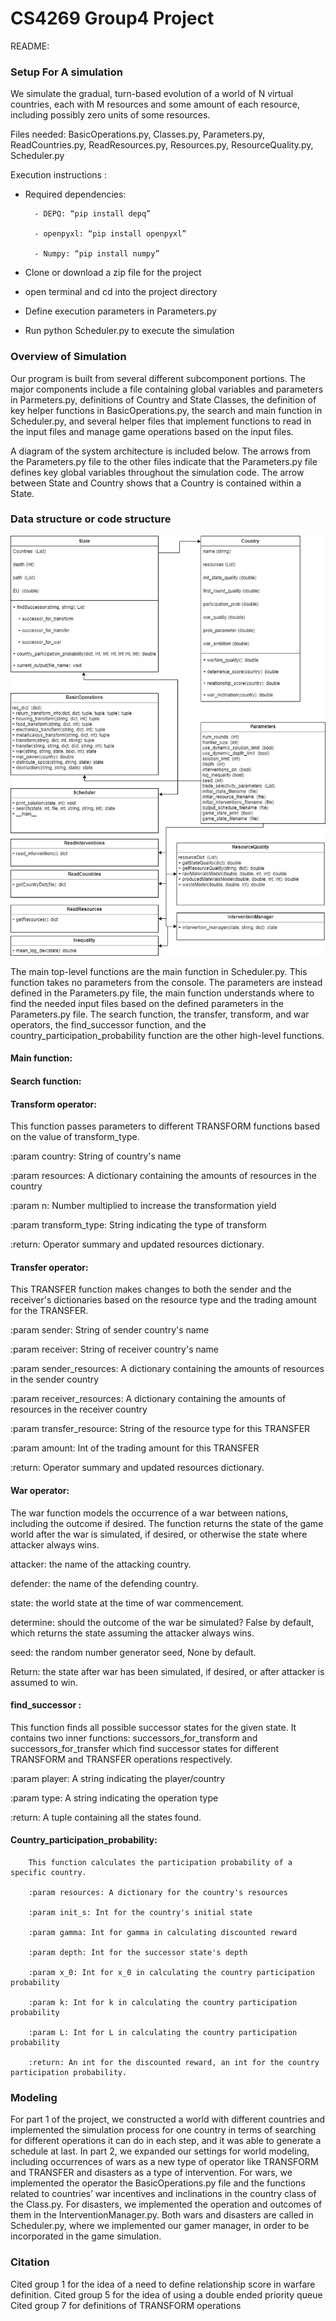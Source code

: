 # CS4269 Group4 Project

README:
### Setup For A simulation
We simulate the gradual, turn-based evolution of a world of N virtual countries, each with M resources and some amount of each resource, including possibly zero units of some resources.

Files needed: 
BasicOperations.py, Classes.py, Parameters.py, ReadCountries.py,  ReadResources.py, Resources.py, ResourceQuality.py, Scheduler.py

Execution instructions :

* Required dependencies:

        - DEPQ: “pip install depq”

        - openpyxl: “pip install openpyxl”

        - Numpy: “pip install numpy”

* Clone or download a zip file for the project
* open terminal and cd into the project directory
* Define execution parameters in Parameters.py
* Run python Scheduler.py to execute the simulation

### Overview of Simulation
Our program is built from several different subcomponent portions. The major components include a file containing global variables and parameters in Parmeters.py, definitions of Country and State Classes, the definition of key helper functions in BasicOperations.py, the search and main function in Scheduler.py, and several helper files that implement functions to read in the input files and manage game operations based on the input files.

A diagram of the system architecture is included below. The arrows from the Parameters.py file to the other files indicate that the Parameters.py file defines key global variables throughout the simulation code. The arrow between State and Country shows that a Country is contained within a State.

### Data structure or code structure

![Diagram here](/diagram.png)

The main top-level functions are the main function in Scheduler.py. This function takes no parameters from the console. The parameters are instead defined in the Parameters.py file, the main function understands where to find the needed input files based on the defined parameters in the Parameters.py file. The search function, the transfer, transform, and war operators, the find_successor function, and the country_participation_probability function are the other high-level functions.

#### Main function:


#### Search function:


#### Transform operator:
This function passes parameters to different TRANSFORM functions based on the value of transform_type.

:param country: String of country's name

:param resources: A dictionary containing the amounts of resources in the country

:param n: Number multiplied to increase the transformation yield

:param transform_type: String indicating the type of transform

:return: Operator summary and updated resources dictionary.

#### Transfer operator:
This TRANSFER function makes changes to both the sender and the receiver's dictionaries based on the resource
type and the trading amount for the TRANSFER.

:param sender: String of sender country's name

:param receiver: String of receiver country's name

:param sender_resources: A dictionary containing the amounts of resources in the sender country

:param receiver_resources: A dictionary containing the amounts of resources in the receiver country

:param transfer_resource: String of the resource type for this TRANSFER

:param amount: Int of the trading amount for this TRANSFER

:return: Operator summary and updated resources dictionary.

#### War operator:
The war function models the occurrence of a war between nations, including the outcome if desired.
The function returns the state of the game world after the war is simulated, if desired, or otherwise
the state where attacker always wins.

attacker: the name of the attacking country.

defender: the name of the defending country.

state: the world state at the time of war commencement.

determine: should the outcome of the war be simulated? False by default, which returns the state assuming the attacker always wins.

seed: the random number generator seed, None by default.

Return: the state after war has been simulated, if desired, or after attacker is assumed to win.

#### find_successor :
This function finds all possible successor states for the given state. It contains two inner functions:
successors_for_transform and successors_for_transfer which find successor states for different TRANSFORM and TRANSFER operations respectively.

:param player: A string indicating the player/country

:param type: A string indicating the operation type

:return: A tuple containing all the states found.

#### Country_participation_probability: 
        This function calculates the participation probability of a specific country.
        
        :param resources: A dictionary for the country's resources
        
        :param init_s: Int for the country's initial state
        
        :param gamma: Int for gamma in calculating discounted reward
        
        :param depth: Int for the successor state's depth
        
        :param x_0: Int for x_0 in calculating the country participation probability
        
        :param k: Int for k in calculating the country participation probability
        
        :param L: Int for L in calculating the country participation probability
        
        :return: An int for the discounted reward, an int for the country participation probability.

### Modeling 
For part 1 of the project, we constructed a world with different countries and implemented the simulation process for one country in terms of searching for different operations it can do in each step, and it was able to generate a schedule at last. In part 2, we expanded our settings for world modeling, including occurrences of wars as a new type of operator like TRANSFORM and TRANSFER and disasters as a type of intervention. For wars, we implemented the operator the BasicOperations.py file and the functions related to countries’ war incentives and inclinations in the country class of the Class.py. For disasters, we implemented the operation and outcomes of them in the InterventionManager.py. Both wars and disasters are called in Scheduler.py, where we implemented our gamer manager, in order to be incorporated in the game simulation. 

### Citation 
Cited group 1 for the idea of a need to define relationship score in warfare definition. 
Cited group 5 for the idea of using a double ended priority queue
Cited group 7 for definitions of TRANSFORM operations
